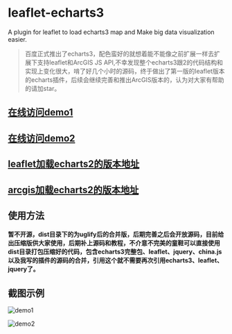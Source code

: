 # leaflet-echarts3
A plugin for leaflet to load echarts3 map and Make big data visualization easier.

> 百度正式推出了echarts3，配色蛮好的就想着能不能像之前扩展一样去扩展下支持leaflet和ArcGIS JS API,不幸发现整个echarts3跟2的代码结构和实现上变化很大，啃了好几个小时的源码，终于做出了第一版的leaflet版本的echarts插件，后续会继续完善和推出ArcGIS版本的，认为对大家有帮助的请加star。


## [在线访问demo1](http://wandergis.github.io/leaflet-echarts3/examples/index.html)

## [在线访问demo2](http://wandergis.github.io/leaflet-echarts3/examples/index2.html)

## [leaflet加载echarts2的版本地址](https://github.com/wandergis/leaflet-echarts)

## [arcgis加载echarts2的版本地址](https://github.com/wandergis/arcgis-echarts)

## 使用方法

#### 暂不开源，dist目录下的为uglify后的合并版，后期完善之后会开放源码，目前给出压缩版供大家使用，后期补上源码和教程，不介意不完美的童鞋可以直接使用dist目录打包压缩好的代码，包含echarts3完整包、leaflet、jquery、china.js以及我写的插件的源码的合并，引用这个就不需要再次引用echarts3、leaflet、jquery了。

## 截图示例
![demo1](https://raw.githubusercontent.com/wandergis/leaflet-echarts3/master/examples/demo1.gif)

![demo2](https://raw.githubusercontent.com/wandergis/leaflet-echarts3/master/examples/demo2.gif)
